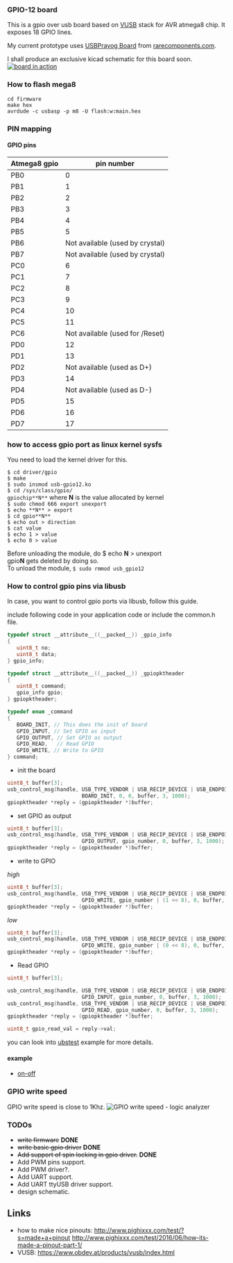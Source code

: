 ### GPIO-12 board

This is a gpio over usb board based on [VUSB](https://www.obdev.at/products/vusb/index.html) stack for AVR atmega8 chip. It exposes 18 GPIO lines.

My current prototype uses [USBPrayog Board](http://rarecomponents.com/store/1411?search=prayog) from
[rarecomponents.com](http://rarecomponents.com).

I shall produce an exclusive kicad schematic for this board soon.
[![board in action](https://img.youtube.com/vi/E6ALEKi3zcU/0.jpg)](https://www.youtube.com/watch?v=E6ALEKi3zcU)


### How to flash mega8
`cd firmware`  
`make hex`  
`avrdude -c usbasp -p m8 -U flash:w:main.hex`  



### PIN mapping
#### GPIO pins
Atmega8 gpio | pin number
-------------| ------------
PB0          |   0
PB1          |   1
PB2          |   2
PB3          |   3
PB4          |   4
PB5          |   5
PB6          |   Not available (used by crystal)
PB7          |   Not available (used by crystal)
PC0          |   6
PC1          |   7
PC2          |   8
PC3          |   9
PC4          |   10
PC5          |   11
PC6          |   Not available (used for /Reset)
PD0          |   12
PD1          |   13
PD2          |   Not available (used as D+)
PD3          |   14
PD4          |   Not available (used as D-)
PD5          |   15
PD6          |   16
PD7          |   17

### how to access gpio port as linux kernel sysfs
You need to load the kernel driver for this.

`$ cd driver/gpio`  
`$ make`  
`$ sudo insmod usb-gpio12.ko`  
`$ cd /sys/class/gpio/ `  
           `gpiochip**N**` where **N** is the value allocated by kernel   
`$ sudo chmod 666 export unexport`  
`$ echo **N** > export`  
`$ cd gpio**N**`  
`$ echo out > direction`  
`$ cat value`  
`$ echo 1 > value`  
`$ echo 0 > value`  

Before unloading the module, do $ echo **N** > unexport  
gpio**N** gets deleted by doing so.  
To unload the module, `$ sudo rmmod usb_gpio12`  

### How to control gpio pins via libusb
In case, you want to control gpio ports via libusb, follow this guide.

include following code in your application code or include the common.h file.


```C
typedef struct __attribute__((__packed__)) _gpio_info
{
   uint8_t no;
   uint8_t data;
} gpio_info;

typedef struct __attribute__((__packed__)) _gpiopktheader
{
   uint8_t command;
   gpio_info gpio;
} gpiopktheader;

typedef enum _command
{
   BOARD_INIT, // This does the init of board
   GPIO_INPUT, // Set GPIO as input
   GPIO_OUTPUT, // Set GPIO as output
   GPIO_READ,   // Read GPIO
   GPIO_WRITE, // Write to GPIO
} command;

```

- init the board
```C
uint8_t buffer[3];
usb_control_msg(handle, USB_TYPE_VENDOR | USB_RECIP_DEVICE | USB_ENDPOINT_IN,
                        BOARD_INIT, 0, 0, buffer, 3, 1000);
gpiopktheader *reply = (gpiopktheader *)buffer;
```
- set GPIO as output
```C
uint8_t buffer[3];
usb_control_msg(handle, USB_TYPE_VENDOR | USB_RECIP_DEVICE | USB_ENDPOINT_IN,
                        GPIO_OUTPUT, gpio_number, 0, buffer, 3, 1000);
gpiopktheader *reply = (gpiopktheader *)buffer;
```

- write to GPIO

*high*  
```C
uint8_t buffer[3];
usb_control_msg(handle, USB_TYPE_VENDOR | USB_RECIP_DEVICE | USB_ENDPOINT_IN,
                        GPIO_WRITE, gpio_number | (1 << 8), 0, buffer, 3, 1000);
gpiopktheader *reply = (gpiopktheader *)buffer;
```

*low*  
```C
uint8_t buffer[3];
usb_control_msg(handle, USB_TYPE_VENDOR | USB_RECIP_DEVICE | USB_ENDPOINT_IN,
                        GPIO_WRITE, gpio_number | (0 << 8), 0, buffer, 3, 1000);
gpiopktheader *reply = (gpiopktheader *)buffer;
```

- Read GPIO
```C
uint8_t buffer[3];

usb_control_msg(handle, USB_TYPE_VENDOR | USB_RECIP_DEVICE | USB_ENDPOINT_IN,
                        GPIO_INPUT, gpio_number, 0, buffer, 3, 1000);
usb_control_msg(handle, USB_TYPE_VENDOR | USB_RECIP_DEVICE | USB_ENDPOINT_IN,
                        GPIO_READ, gpio_number, 0, buffer, 3, 1000);
gpiopktheader *reply = (gpiopktheader *)buffer;

uint8_t gpio_read_val = reply->val;
```

you can look into [ubstest](https://raw.githubusercontent.com/amitesh-singh/usb-gpio-board/master/firmware/usbtest/usbtest.c) example for more details.
#### example
- [on-off](https://raw.githubusercontent.com/amitesh-singh/usb-gpio-board/master/examples/on-off/on-off.c)  

### GPIO write speed

GPIO write speed is close to 1Khz.
![GPIO write speed - logic analyzer](./photos/gpio_write_speed.png)

### TODOs
 - ~~write firmware~~ **DONE**
 - ~~write basic gpio driver~~ **DONE**
 - ~~Add support of spin locking in gpio driver.~~ **DONE**
 - Add PWM pins support.
 - Add PWM driver?.
 - Add UART support.
 - Add UART ttyUSB driver support.
 - design schematic.

## Links
 - how to make nice pinouts: http://www.pighixxx.com/test/?s=made+a+pinout
 http://www.pighixxx.com/test/2016/06/how-its-made-a-pinout-part-1/
- VUSB: https://www.obdev.at/products/vusb/index.html
